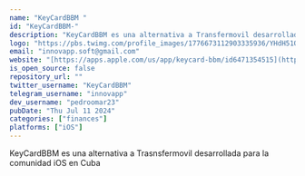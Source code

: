 ```yaml
---
name: "KeyCardBBM "
id: "KeyCardBBM-"
description: "KeyCardBBM es una alternativa a Transfermovil desarrollada por la comunidad de desarrolladores InnovAppSoft con el objetivo de que la comunidad iOS en Cuba acceda a la banca electrónica"
logo: "https://pbs.twimg.com/profile_images/1776673112903335936/YHdH51Qs_400x400.jpg"
email: "innovapp.soft@gmail.com"
website: "[https://apps.apple.com/us/app/keycard-bbm/id6471354515](https://apps.apple.com/us/app/keycard-bbm/id6471354515)"
is_open_source: false
repository_url: ""
twitter_username: "KeyCardBBM"
telegram_username: "innovapp"
dev_username: "pedroomar23"
pubDate: "Thu Jul 11 2024"
categories: ["finances"]
platforms: ["iOS"]
---
```


KeyCardBBM es una alternativa a Trasnsfermovil desarrollada para la comunidad iOS en Cuba 

